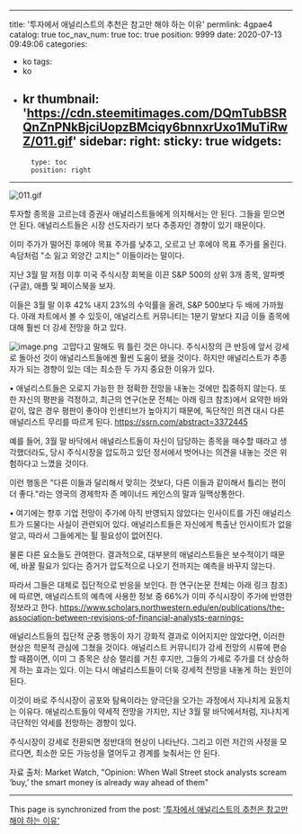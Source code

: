 
---
title: '투자에서 애널리스트의 추천은 참고만 해야 하는 이유'
permlink: 4gpae4
catalog: true
toc_nav_num: true
toc: true
position: 9999
date: 2020-07-13 09:49:06
categories:
- ko
tags:
- ko
- kr
thumbnail: 'https://cdn.steemitimages.com/DQmTubBSRQnZnPNkBjciUopzBMciqy6bnnxrUxo1MuTiRwZ/011.gif'
sidebar:
    right:
        sticky: true
widgets:
    -
        type: toc
        position: right
---


![011.gif](https://cdn.steemitimages.com/DQmTubBSRQnZnPNkBjciUopzBMciqy6bnnxrUxo1MuTiRwZ/011.gif)

투자할 종목을 고르는데 증권사 애널리스트들에게 의지해서는 안 된다. 그들을 믿으면 안 된다. 애널리스트들은 시장 선도자라기 보다 추종자인 경향이 있기 때문이다. ​

이미 주가가 떨어진 후에야 목표 주가를 낮추고, 오르고 난 후에야 목표 주가를 올린다. 속담처럼 "소 잃고 외양간 고치는" 이들이라는 말이다.​

지난 3월 말 저점 이후 미국 주식시장 회복을 이끈 S&P 500의 상위 3개 종목, 알파벳(구글), 애플 및 페이스북을 보자. ​

이들은 3월 말 이후 42% 내지 23%의 수익률을 올려, S&P 500보다 두 배에 가까웠다. 아래 차트에서 볼 수 있듯이, 애널리스트 커뮤니티는 1분기 말보다 지금 이들 종목에 대해 훨씬 더 강세 전망을 하고 있다.

![image.png](https://cdn.steemitimages.com/DQmdyjbBqSsUjP68i91igEQfa5aNXSCCm6q7ytLgosuWYL5/image.png)
​
고맙다고 말해도 뭐 틀린 것은 아니다. 주식시장의 큰 반등에 앞서 강세로 돌아선 것이 애널리스트들에겐 훨씬 도움이 됐을 것이다. 하지만 애널리스트가 추종자가 되는 경향이 있는 데는 최소한 두 가지 중요한 이유가 있다.​

• 애널리스트들은 오로지 가능한 한 정확한 전망을 내놓는 것에만 집중하지 않는다. 또한 자신의 평판을 걱정하고, 최근의 연구(논문 전체는 아래 링크 참조)에서 요약한 바와 같이, 많은 경우 평판이 좋아야 인센티브가 높아지기 때문에, 독단적인 의견 대시 다른 애널리스트 무리를 따르게 된다. 
https://ssrn.com/abstract=3372445​

예를 들어, 3월 말 바닥에서 애널리스트들이 자신이 담당하는 종목을 매수할 때라고 생각했더라도, 당시 주식시장을 압도하고 있던 정서에서 벗어나는 의견을 내놓는 것은 위험하다고 느꼈을 것이다. ​

이런 행동은 "다른 이들과 달리해서 맞히는 것보다, 다른 이들과 같이해서 틀리는 편이 더 좋다."라는 영국의 경제학자 존 메이너드 케인스의 말과 일맥상통한다.​

• 여기에는 향후 기업 전망이 주가에 아직 반영되지 않았다는 인사이트를 가진 애널리스트가 드물다는 사실이 관련되어 있다. 애널리스트들은 자신에게 특출난 인사이트가 없을 알고, 따라서 그들에게는 튈 필요성이 없어진다.​

물론 다른 요소들도 관여한다. 결과적으로, 대부분의 애널리스트들은 보수적이기 때문에, 바꿀 필요가 있다는 증거가 압도적으로 나오기 전까지는 예측을 바꾸지 않는다. ​

따라서 그들은 대체로 집단적으로 반응을 보인다. 한 연구(논문 전체는 아래 링크 참조)에 따르면, 애널리스트의 예측에 사용한 정보 중 66%가 이미 주식시장이 주가에 반영한 정보라고 한다.
https://www.scholars.northwestern.edu/en/publications/the-association-between-revisions-of-financial-analysts-earnings-​

애널리스트들의 집단적 군중 행동이 자기 강화적 결과로 이어지지만 않았다면, 이러한 현상은 학문적 관심에 그쳤을 것이다. 애널리스트 커뮤니티가 강세 전망의 시류에 편승할 때쯤이면, 이미 그 종목은 상승 랠리를 거친 후지만, 그들의 가세로 주가를 더 상승하게 하는 효과는 있다. 이는 다시 애널리스트들이 더욱 강세적 전망을 내놓게 하는 원인이 된다.​

이것이 바로 주식시장이 공포와 탐욕이라는 양극단을 오가는 과정에서 지나치게 요동치는 이유다. 애널리스트들이 약세적 전망을 가지만, 지난 3월 말 바닥에서처럼, 지나치게 극단적인 약세를 전망하는 경향이 있다. ​

주식시장이 강세로 전환되면 정반대의 현상이 나타난다. 그리고 이런 저간의 사정을 모르다면, 최소한 모든 가능성을 열어두고 경계를 늦춰서는 안 된다. ​

자료 출처: Market Watch, "Opinion: When Wall Street stock analysts scream ‘buy,’ the smart money is already way ahead of them"

- - -

This page is synchronized from the post: ['투자에서 애널리스트의 추천은 참고만 해야 하는 이유'](https://steemit.com/@pius.pius/4gpae4)
